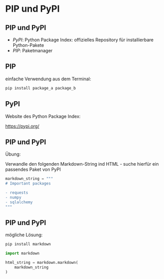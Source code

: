 # PIP und PyPI

## PIP und PyPI

- _PyPI_: Python Package Index: offizielles Repository für installierbare Python-Pakete
- _PIP_: Paketmanager

## PIP

einfache Verwendung aus dem Terminal:

```bash
pip install package_a package_b
```

## PyPI

Website des Python Package Index:

https://pypi.org/

## PIP und PyPI

Übung:

Verwandle den folgenden Markdown-String ind HTML - suche hierfür ein passendes Paket von PyPI

```py
markdown_string = """
# Important packages

- requests
- numpy
- sqlalchemy
"""
```

## PIP und PyPI

mögliche Lösung:

```bash
pip install markdown
```

```py
import markdown

html_string = markdown.markdown(
    markdown_string
)
```
